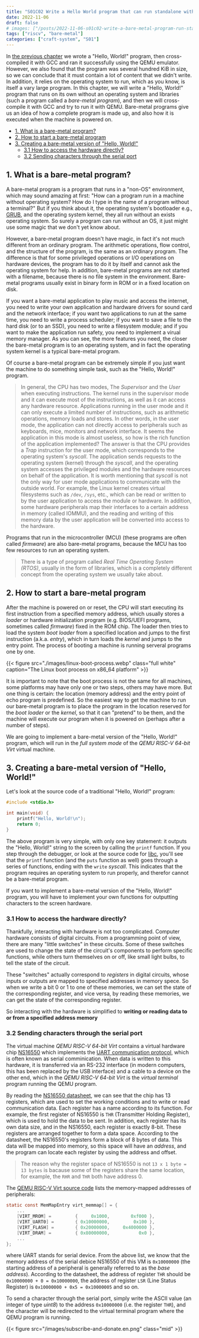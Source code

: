```yaml
---
title: "S01C02 Write a Hello World program that can run standalone without an OS"
date: 2022-11-06
draft: false
# images: ["/posts/2022-11-06-s01c02-write-a-bare-metal-program-run-standalone-without-os/images/bare-metal.png"]
tags: ["riscv", "bare-metal"]
categories: ["craft-system", "S01"]
---
```


In [the previous chapter](../2022-11-05-s01c01-cross-compile-and-run-the-first-program) we wrote a "Hello, World!" program, then cross-compiled it with GCC and ran it successfully using the QEMU emulator. However, we also found that the program was several hundred KiB in size, so we can conclude that it must contain a lot of content that we didn't write. In addition, it relies on the operating system to run, which as you know, is itself a vary large program. In this chapter, we will write a "Hello, World!" program that runs on its own without an operating system and libraries (such a program called a _bare-metal program_), and then we will cross-compile it with GCC and try to run it with QEMU. Bare-metal programs give us an idea of how a complete program is made up, and also how it is executed when the machine is powered on.

<!-- @import "[TOC]" {cmd="toc" depthFrom=2 depthTo=6 orderedList=false} -->

<!-- code_chunk_output -->

- [1. What is a bare-metal program?](#1-what-is-a-bare-metal-program)
- [2. How to start a bare-metal program](#2-how-to-start-a-bare-metal-program)
- [3. Creating a bare-metal version of "Hello, World!"](#3-creating-a-bare-metal-version-of-hello-world)
  - [3.1 How to access the hardware directly?](#31-how-to-access-the-hardware-directly)
  - [3.2 Sending characters through the serial port](#32-sending-characters-through-the-serial-port)

<!-- /code_chunk_output -->

## 1. What is a bare-metal program?

A bare-metal program is a program that runs in a "non-OS" environment, which may sound amazing at first: "How can a program run in a machine without operating system? How do I type in the name of a program without a terminal?" But if you think about it, the operating system's bootloader e.g., [GRUB](https://www.gnu.org/software/grub/), and the operating system kernel, they all run without an exists operating system. So surely a program can run without an OS, it just might use some magic that we don't yet know about.

However, a bare-metal program doesn't have magic, in fact it's not much different from an ordinary program. The arithmetic operations, flow control, and the structure of the program, is the same as an ordinary program. The difference is that for some privileged operations or I/O operations on hardware devices, the program has to do it by itself and cannot ask the operating system for help. In addition, bare-metal programs are not started with a filename, because there is no file system in the environment. Bare-metal programs usually exist in binary form in ROM or in a fixed location on disk.

If you want a bare-metal application to play music and access the internet, you need to write your own application and hardware drivers for sound card and the network interface; if you want two applications to run at the same time, you need to write a process scheduler; if you want to save a file to the hard disk (or to an SSD), you need to write a filesystem module; and if you want to make the application run safety, you need to implement a virual memory manager. As you can see, the more features you need, the closer the bare-metal program is to an operating system, and in fact the operating system kernel is a typical bare-metal program.

Of course a bare-metal program can be extremely simple if you just want the machine to do something simple task, such as the "Hello, World!" program.

> In general, the CPU has two modes, The _Supervisor_ and the _User_ when executing instructions. The kernel runs in the supervisor mode and it can execute most of the instructions, as well as it can access any hardware resource. Applications running in the user mode and it can only execute a limited number of instructions, such as arithmetic operations, memory loads and stores. In other words, in the user mode, the application can not directly access to peripherals such as keyboards, mice, monitors and network interface. It seems the application in this mode is almost useless, so how is the rich function of the application implemented? The answer is that the CPU provides a _Trap_ instruction for the user mode, which corresponds to the operating system's _syscall_. The application sends requests to the operating system (kernel) through the _syscall_, and the operating system accesses the privileged modules and the hardware resources on behalf of the application. It is worth mentioning that _syscall_ is not the only way for user mode applications to communicate with the outside world. For example, the Linux kernel creates virtual filesystems such as `/dev`, `/sys`, etc., which can be read or written to by the user application to access the module or hardware. In addition, some hardware peripherals map their interfaces to a certain address in memory (called IOMMU), and the reading and writing of this memory data by the user application will be converted into access to the hardware.

Programs that run in the microcontroller (MCU) (these programs are often called _firmware_) are also bare-metal programs, because the MCU has too few resources to run an operating system.

> There is a type of program called _Real Time Operating System (RTOS)_, usually in the form of libraries, which is a completely different concept from the operating system we usually take about.

## 2. How to start a bare-metal program

After the machine is powered on or reset, the CPU will start executing its first instruction from a specified memory address, which usually stores a _loader_ or hardware initialization program (e.g. BIOS/UEFI programs, sometimes called _firmware_) fixed in the ROM chip. The loader then tries to load the system _boot loader_ from a specified location and jumps to the first instruction (a.k.a. _entry_), which in turn loads the _kernel_ and jumps to the entry point. The process of booting a machine is running serveral programs one by one.

{{< figure src="./images/linux-boot-process.webp" class="full white" caption="The Linux boot process on x86_64 platform" >}}

It is important to note that the boot process is not the same for all machines, some platforms may have only one or two steps, others may have more. But one thing is certain: the location (memory address) and the entry point of echo program is predefined. So the easiest way to get the machine to run our bare-metal program is to place the program in the location reserved for the _boot loader_ or the _kernel_, so that it can "pretend" to be them, and the machine will execute our program when it is powered on (perhaps after a number of steps).

We are going to implement a bare-metal version of the "Hello, World!" program, which will run in the _full system mode_ of the _QEMU RISC-V 64-bit Virt_ virtual machine.

## 3. Creating a bare-metal version of "Hello, World!"

Let's look at the source code of a traditional "Hello, World!" program:

```c
#include <stdio.h>

int main(void) {
    printf("Hello, World!\n");
    return 0;
}
```

The above program is very simple, with only one key statement: it outputs the "Hello, World!" string to the screen by calling the `printf` function. If you step through the debugger, or look at the source code for [libc](https://sourceware.org/git/?p=glibc.git), you'll see that the `printf` function (and the `puts` function as well) goes through a series of functions, ending with the `write` _syscall_. This indicates that the program requires an operating system to run properly, and therefor cannot be a bare-metal program.

If you want to implement a bare-metal version of the "Hello, World!" program, you will have to implement your own functions for outputting characters to the screen hardware.

### 3.1 How to access the hardware directly?

Thankfully, interacting with hardware is not too complicated. Computer hardware consists of digital circuits. From a programming point of view, there are many "little switches" in these circuits. Some of these switches are used to change the state of the circuit's components to perform specific functions, while others turn themselves on or off, like small light bulbs, to tell the state of the circuit.

These "switches" actually correspond to _registers_ in digital circuits, whose inputs or outputs are mapped to specified addresses in memory spece. So when we write a bit 0 or 1 to one of these memories, we can set the state of the corresponding register, and vice versa, by reading these memories, we can get the state of the corresponding register.

So interacting with the hardware is simplified to **writing or reading data to or from a specified address memory**

### 3.2 Sending characters through the serial port

The virtual machine _QEMU RISC-V 64-bit Virt_ contains a virtual hardware chip [NS16550](https://www.qemu.org/docs/master/system/riscv/virt.html) which implements the [UART communication protocol](https://en.wikipedia.org/wiki/Universal_asynchronous_receiver-transmitter), which is often known as serial comminication. When data is written to this hardware, it is transferred via an RS-232 interface (in modern computers, this has been replaced by the USB interface) and a cable to a device on the other end, which in the _QEMU RISC-V 64-bit Virt_ is the _virtual terminal_ program running the QEMU program.

By reading the [NS16550 datasheet](http://caro.su/msx/ocm_de1/16550.pdf), we can see that the chip has 13 registers, which are used to set the working conditions and to write or read communication data. Each register has a name according to its function. For example, the first register of NS16550 is `THR` (Transmitter Holding Register), which is used to hold the data to be sent. In addition, each register has its own data size, and in the NS16550, each register is exactly 8-bit. These registers are arranged together to form a data space. According to the datasheet, the NS16550's registers form a block of 8 bytes of data. This data will be mapped into memory, so this space will have an _address_, and the program can locate each register by using the address and offset.

> The reason why the register space of NS16550 is not `13 x 1 byte = 13 bytes` is bacause some of the registers share the same location, for example, the `RHR` and `THR` both have address 0.

The [QEMU RISC-V Virt source code](https://github.com/qemu/qemu/blob/master/hw/riscv/virt.c) lists the memory-mapped addresses of peripherals:

```c
static const MemMapEntry virt_memmap[] = {
    ...
    [VIRT_MROM] =         {     0x1000,        0xf000 },
    [VIRT_UART0] =        { 0x10000000,         0x100 },
    [VIRT_FLASH] =        { 0x20000000,     0x4000000 },
    [VIRT_DRAM] =         { 0x80000000,           0x0 },
    ...
};
```

where UART stands for serial device. From the above list, we know that the memory address of the serial debice NS16550 of this VM is `0x10000000` (the starting address of a peripheral is generally referred to as the _base address_). According to the datasheet, the address of register `THR` should be `0x10000000 + 0 = 0x10000000`, the address of register `LSR` (Line Status Register) is `0x10000000 + 0x5 = 0x10000005` and so on.

To send a character through the serial port, simply write the ASCII value (an integer of type _uint8_) to the address `0x10000000` (i.e. the register `THR`), and the character will be redirected to the virtual terminal program where the QEMU program is running.

{{< figure src="/images/subscribe-and-donate.en.png" class="mid" >}}